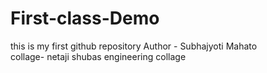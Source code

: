 # First-class-Demo
this is my first github repository
Author - Subhajyoti Mahato
<br>
collage- netaji shubas engineering collage
